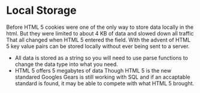 # Local Storage 

Before HTML 5 cookies were one of the only way to store data locally in the html. But they were limited to about 4 KB of data and slowed down all traffic
That all changed when HTML 5 entered the field. 
With the advent of HTML 5 key value pairs can be stored locally without ever being sent to a server. 
- All data is stored as a string so you will need to use parse functions to change the data type into what you need. 
- HTML 5 offers 5 megabytes of data 
Though HTML 5 is the new standared Googles Gears is still working with SQL and if an accaptable standard is found, it may be able to compete with what HTML 5 brought. 
